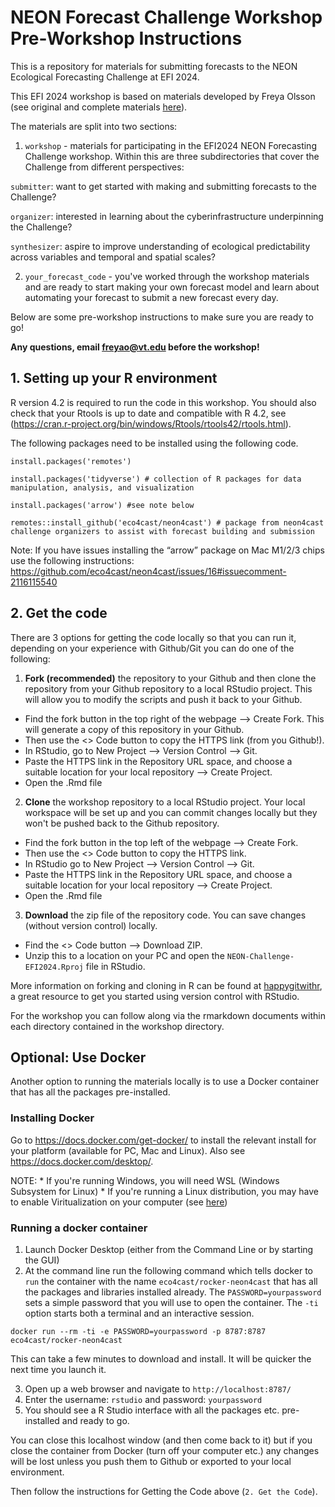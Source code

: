 # NEON Forecast Challenge Workshop Pre-Workshop Instructions

This is a repository for materials for submitting forecasts to the NEON Ecological Forecasting Challenge at EFI 2024. 

This EFI 2024 workshop is based on materials developed by Freya Olsson (see original and complete materials [here](https://github.com/OlssonF/NEON-forecast-challenge-workshop)).

The materials are split into two sections:
  
  1.  `workshop` - materials for participating in the EFI2024 NEON Forecasting Challenge workshop. Within this are three subdirectories that cover the Challenge from different perspectives:
  
  `submitter`: want to get started with making and submitting forecasts to the Challenge?
  
  `organizer`: interested in learning about the cyberinfrastructure underpinning the Challenge?
  
  `synthesizer`: aspire to improve understanding of ecological predictability across variables and temporal and spatial scales?
  
  2.  `your_forecast_code` - you've worked through the workshop materials and are ready to start making your own forecast model and learn about automating your forecast to submit a new forecast every day.

Below are some pre-workshop instructions to make sure you are ready to go!

**Any questions, email [freyao\@vt.edu](mailto:freyao@vt.edu) before the workshop!**

## 1. Setting up your R environment

R version 4.2 is required to run the code in this workshop. You should also check that your Rtools is up to date and compatible with R 4.2, see (<https://cran.r-project.org/bin/windows/Rtools/rtools42/rtools.html>).

The following packages need to be installed using the following code.

```{r}
install.packages('remotes') 

install.packages('tidyverse') # collection of R packages for data manipulation, analysis, and visualization 

install.packages('arrow') #see note below

remotes::install_github('eco4cast/neon4cast') # package from neon4cast challenge organizers to assist with forecast building and submission 
```
Note: If you have issues installing the “arrow” package on Mac M1/2/3 chips use the following instructions: <https://github.com/eco4cast/neon4cast/issues/16#issuecomment-2116115540>


## 2. Get the code

There are 3 options for getting the code locally so that you can run it, depending on your experience with Github/Git you can do one of the following:

1.  **Fork (recommended)** the repository to your Github and then clone the repository from your Github repository to a local RStudio project. This will allow you to modify the scripts and push it back to your Github.

-   Find the fork button in the top right of the webpage --\> Create Fork. This will generate a copy of this repository in your Github.
-   Then use the \<\> Code button to copy the HTTPS link (from you Github!).
-   In RStudio, go to New Project --\> Version Control --\> Git.
-   Paste the HTTPS link in the Repository URL space, and choose a suitable location for your local repository --\> Create Project.
-   Open the .Rmd file

2.  **Clone** the workshop repository to a local RStudio project. Your local workspace will be set up and you can commit changes locally but they won't be pushed back to the Github repository.

-   Find the fork button in the top left of the webpage --\> Create Fork.
-   Then use the \<\> Code button to copy the HTTPS link.
-   In RStudio go to New Project --\> Version Control --\> Git.
-   Paste the HTTPS link in the Repository URL space, and choose a suitable location for your local repository --\> Create Project.
-   Open the .Rmd file

3.  **Download** the zip file of the repository code. You can save changes (without version control) locally.

-   Find the \<\> Code button --\> Download ZIP.
-   Unzip this to a location on your PC and open the `NEON-Challenge-EFI2024.Rproj` file in RStudio.

More information on forking and cloning in R can be found at [happygitwithr](https://happygitwithr.com/fork-and-clone.html), a great resource to get you started using version control with RStudio.

For the workshop you can follow along via the rmarkdown documents within each directory contained in the workshop directory.

## Optional: Use Docker

Another option to running the materials locally is to use a Docker container that has all the packages pre-installed.

### Installing Docker

Go to <https://docs.docker.com/get-docker/> to install the relevant install for your platform (available for PC, Mac and Linux). Also see <https://docs.docker.com/desktop/>.

NOTE: \* If you're running Windows, you will need WSL (Windows Subsystem for Linux) \* If you're running a Linux distribution, you may have to enable Viritualization on your computer (see [here](https://stackoverflow.com/questions/76646465/unable-to-launch-docker-desktop-on-ubuntu/76655270#76655270))

### Running a docker container

1.  Launch Docker Desktop (either from the Command Line or by starting the GUI)
2.  At the command line run the following command which tells docker to `run` the container with the name `eco4cast/rocker-neon4cast` that has all the packages and libraries installed already. The `PASSWORD=yourpassword` sets a simple password that you will use to open the container. The `-ti` option starts both a terminal and an interactive session.

```         
docker run --rm -ti -e PASSWORD=yourpassword -p 8787:8787 eco4cast/rocker-neon4cast
```

This can take a few minutes to download and install. It will be quicker the next time you launch it.

3.  Open up a web browser and navigate to `http://localhost:8787/`
4.  Enter the username: `rstudio` and password: `yourpassword`
5.  You should see a R Studio interface with all the packages etc. pre-installed and ready to go.

You can close this localhost window (and then come back to it) but if you close the container from Docker (turn off your computer etc.) any changes will be lost unless you push them to Github or exported to your local environment.

Then follow the instructions for Getting the Code above (`2. Get the Code`).